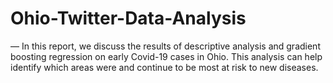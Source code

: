 # Ohio-Twitter-Data-Analysis
— In this report, we discuss the results of descriptive analysis and gradient boosting regression on early Covid-19 cases in Ohio. This analysis can help identify which areas were and continue to be most at risk to new diseases.
